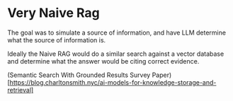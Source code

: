 # Very Naive Rag

The goal was to simulate a source of information, and have LLM determine what the source of information is.

Ideally the Naive RAG would do a similar search against a vector database and determine what the answer would be citing correct evidence.

(Semantic Search With Grounded Results Survey Paper)[https://blog.charltonsmith.nyc/ai-models-for-knowledge-storage-and-retrieval]
